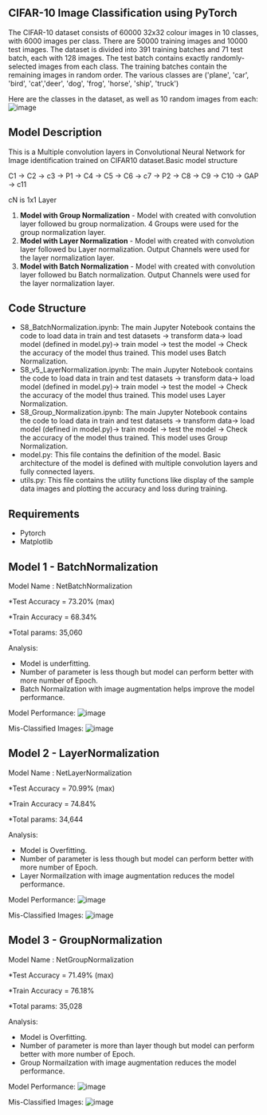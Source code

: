 ## CIFAR-10 Image Classification using PyTorch
The CIFAR-10 dataset consists of 60000 32x32 colour images in 10 classes, with 6000 images per class. There are 50000 training images and 10000 test images. The dataset is divided into 391 training batches and 71 test batch, each with 128 images. The test batch contains exactly randomly-selected images from each class. The training batches contain the remaining images in random order. 
The various classes are ('plane', 'car', 'bird', 'cat','deer', 'dog', 'frog', 'horse', 'ship', 'truck') 

Here are the classes in the dataset, as well as 10 random images from each: 
![image](https://github.com/ShikhaERAV2/Session8/assets/160948226/92783e22-2d42-4bfd-8c31-b26040152108)

## Model Description
This is a Multiple convolution layers in Convolutional Neural Network for Image identification trained on CIFAR10 dataset.Basic model structure 

C1 -> C2 ->  c3 -> P1 -> C4 -> C5 -> C6 -> c7 -> P2 -> C8 -> C9 -> C10 -> GAP -> c11

cN is 1x1 Layer

1. **Model with Group Normalization** - Model with created with convolution layer followed bu group normalization. 4 Groups were used for the group normalization layer.
2. **Model with Layer Normalization** - Model with created with convolution layer followed bu Layer normalization. Output Channels were used for the layer normalization layer.
3. **Model with Batch Normalization** - Model with created with convolution layer followed bu Batch normalization. Output Channels were used for the layer normalization layer.

## Code Structure
- S8_BatchNormalization.ipynb: The main Jupyter Notebook contains the code to load data in train and test datasets -> transform data-> load model (defined in model.py)-> train model -> test the model -> Check the accuracy of the model thus trained. This model uses Batch Normalization.
- S8_v5_LayerNormalization.ipynb: The main Jupyter Notebook contains the code to load data in train and test datasets -> transform data-> load model (defined in model.py)-> train model -> test the model -> Check the accuracy of the model thus trained. This model uses Layer Normalization.
- S8_Group_Normalization.ipynb: The main Jupyter Notebook contains the code to load data in train and test datasets -> transform data-> load model (defined in model.py)-> train model -> test the model -> Check the accuracy of the model thus trained. This model uses Group Normalization.
- model.py: This file contains the definition of the model. Basic architecture of the model is defined with multiple convolution layers and fully connected layers.
- utils.py: This file contains the utility functions like display of the sample data images and plotting the accuracy and loss during training.

## Requirements
 - Pytorch
 - Matplotlib

## Model 1 - BatchNormalization
Model Name : NetBatchNormalization

*Test Accuracy = 73.20% (max)

*Train Accuracy = 68.34%

*Total params: 35,060

Analysis:

- Model is underfitting.
- Number of parameter is less though but model can perform better with more number of Epoch.
- Batch Normailzation with image augmentation helps improve the model performance.

Model Performance:
![image](https://github.com/ShikhaERAV2/Session8/assets/160948226/af57db6d-5f3a-4383-9c4b-40a05cad582d)

Mis-Classified Images:
![image](https://github.com/ShikhaERAV2/Session8/assets/160948226/457fa410-d144-4946-ae0d-6824accdb40b)

## Model 2 - LayerNormalization
Model Name : NetLayerNormalization

*Test Accuracy = 70.99% (max)

*Train Accuracy = 74.84%

*Total params: 34,644

Analysis:

- Model is Overfitting.
- Number of parameter is less though but model can perform better with more number of Epoch.
- Layer Normailzation with image augmentation reduces the model performance.

Model Performance:
![image](https://github.com/ShikhaERAV2/Session8/assets/160948226/7a876aa4-02f4-4e53-9929-6707636b0492)


Mis-Classified Images:
![image](https://github.com/ShikhaERAV2/Session8/assets/160948226/a9c7d1ff-e78e-4431-ac9a-94265978fb4a)

## Model 3 - GroupNormalization
Model Name : NetGroupNormalization

*Test Accuracy = 71.49% (max)

*Train Accuracy = 76.18%

*Total params: 35,028

Analysis:

- Model is Overfitting.
- Number of parameter is more than layer though but model can perform better with more number of Epoch.
- Group Normailzation with image augmentation reduces the model performance.

Model Performance:
![image](https://github.com/ShikhaERAV2/Session8/assets/160948226/90131946-3cf6-433f-9d4d-874e699b6d12)




Mis-Classified Images:
![image](https://github.com/ShikhaERAV2/Session8/assets/160948226/5c3ece3d-c3c9-435b-a358-67ba2b193fdf)






